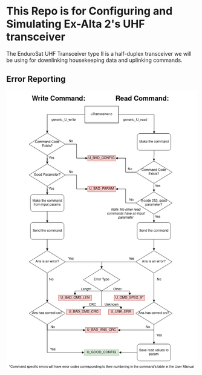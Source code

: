 # This Repo is for Configuring and Simulating Ex-Alta 2's UHF transceiver
The EnduroSat UHF Transceiver type II is a half-duplex transceiver we will be using for downlinking housekeeping data and uplinking commands.

## Error Reporting

![error reporting](./Docs/UHF_Error_Reporting.png)
